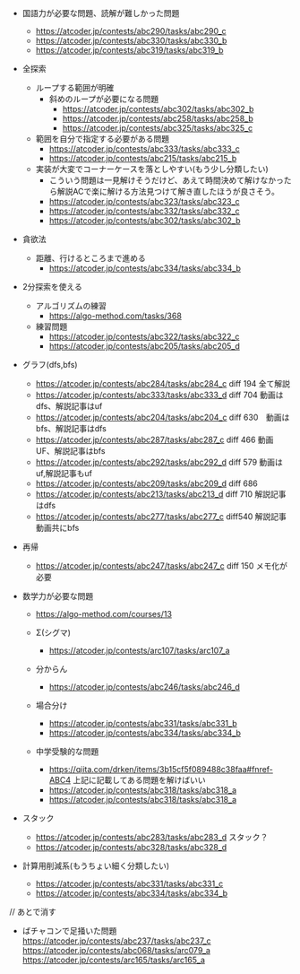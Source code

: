 - 国語力が必要な問題、読解が難しかった問題
    - https://atcoder.jp/contests/abc290/tasks/abc290_c
    - https://atcoder.jp/contests/abc330/tasks/abc330_b
    - https://atcoder.jp/contests/abc319/tasks/abc319_b

- 全探索
    - ループする範囲が明確
        - 斜めのループが必要になる問題
            -  https://atcoder.jp/contests/abc302/tasks/abc302_b
            -  https://atcoder.jp/contests/abc258/tasks/abc258_b
            - https://atcoder.jp/contests/abc325/tasks/abc325_c
    - 範囲を自分で指定する必要がある問題
        - https://atcoder.jp/contests/abc333/tasks/abc333_c        
        - https://atcoder.jp/contests/abc215/tasks/abc215_b
    - 実装が大変でコーナーケースを落としやすい(もう少し分類したい)
        - こういう問題は一見解けそうだけど、あえて時間決めて解けなかったら解説ACで楽に解ける方法見つけて解き直したほうが良さそう。
        - https://atcoder.jp/contests/abc323/tasks/abc323_c
        - https://atcoder.jp/contests/abc332/tasks/abc332_c
        - https://atcoder.jp/contests/abc302/tasks/abc302_b

- 貪欲法
    - 距離、行けるところまで進める
        - https://atcoder.jp/contests/abc334/tasks/abc334_b

- 2分探索を使える
    - アルゴリズムの練習
        - https://algo-method.com/tasks/368
    -  練習問題
        -  https://atcoder.jp/contests/abc322/tasks/abc322_c
        -  https://atcoder.jp/contests/abc205/tasks/abc205_d

- グラフ(dfs,bfs)
    - https://atcoder.jp/contests/abc284/tasks/abc284_c diff 194 全て解説
    - https://atcoder.jp/contests/abc333/tasks/abc333_d diff 704 動画はdfs、解説記事はuf
    - https://atcoder.jp/contests/abc204/tasks/abc204_c diff 630　動画はbfs、解説記事はdfs
    - https://atcoder.jp/contests/abc287/tasks/abc287_c diff 466 動画 UF、解説記事はbfs
    - https://atcoder.jp/contests/abc292/tasks/abc292_d diff 579 動画はuf,解説記事もuf
    - https://atcoder.jp/contests/abc209/tasks/abc209_d diff 686
    - https://atcoder.jp/contests/abc213/tasks/abc213_d diff 710 解説記事はdfs
    - https://atcoder.jp/contests/abc277/tasks/abc277_c diff540 解説記事動画共にbfs


- 再帰
    - https://atcoder.jp/contests/abc247/tasks/abc247_c diff 150 メモ化が必要

- 数学力が必要な問題
    - https://algo-method.com/courses/13 
    - Σ(シグマ)
        -  https://atcoder.jp/contests/arc107/tasks/arc107_a
    - 分からん
        - https://atcoder.jp/contests/abc246/tasks/abc246_d
    - 場合分け
        - https://atcoder.jp/contests/abc331/tasks/abc331_b
        - https://atcoder.jp/contests/abc334/tasks/abc334_b
    
    - 中学受験的な問題
        - https://qiita.com/drken/items/3b15cf5f089488c38faa#fnref-ABC4
            上記に記載してある問題を解けばいい
        - https://atcoder.jp/contests/abc318/tasks/abc318_a
        - https://atcoder.jp/contests/abc318/tasks/abc318_a

- スタック
    - https://atcoder.jp/contests/abc283/tasks/abc283_d スタック？    
    - https://atcoder.jp/contests/abc328/tasks/abc328_d


- 計算用削減系(もうちょい細く分類したい)
    - https://atcoder.jp/contests/abc331/tasks/abc331_c
    - https://atcoder.jp/contests/abc334/tasks/abc334_b

// あとで消す
- ばチャコンで足掻いた問題
https://atcoder.jp/contests/abc237/tasks/abc237_c
https://atcoder.jp/contests/abc068/tasks/arc079_a
https://atcoder.jp/contests/arc165/tasks/arc165_a

